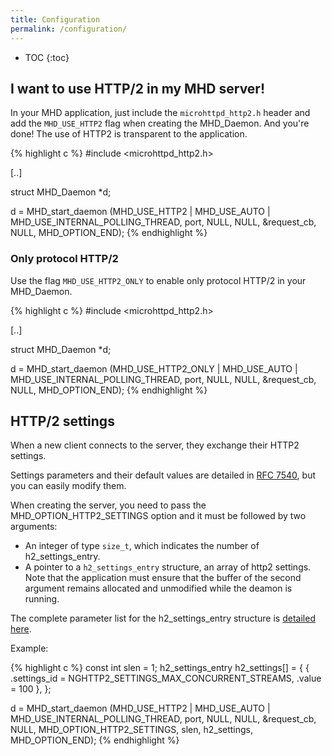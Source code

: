 ```yaml
---
title: Configuration
permalink: /configuration/
---
```


* TOC
{:toc}

## I want to use HTTP/2 in my MHD server!

In your MHD application, just include the ``microhttpd_http2.h``
header and add the ``MHD_USE_HTTP2`` flag when creating the MHD_Daemon.
And you're done! The use of HTTP2 is transparent to the application.

{% highlight c %}
#include <microhttpd_http2.h>

[..]

struct MHD_Daemon *d;

d = MHD_start_daemon (MHD_USE_HTTP2 |
                      MHD_USE_AUTO | MHD_USE_INTERNAL_POLLING_THREAD,
                      port,
                      NULL, NULL, &request_cb, NULL,
                      MHD_OPTION_END);
{% endhighlight %}

### Only protocol HTTP/2

Use the flag ``MHD_USE_HTTP2_ONLY`` to enable only protocol HTTP/2 in your MHD_Daemon.

{% highlight c %}
#include <microhttpd_http2.h>

[..]

struct MHD_Daemon *d;

d = MHD_start_daemon (MHD_USE_HTTP2_ONLY |
                      MHD_USE_AUTO | MHD_USE_INTERNAL_POLLING_THREAD,
                      port,
                      NULL, NULL, &request_cb, NULL,
                      MHD_OPTION_END);
{% endhighlight %}


## HTTP/2 settings

When a new client connects to the server, they exchange their HTTP2 settings.

Settings parameters and their default values are detailed in
[RFC 7540](https://tools.ietf.org/html/rfc7540#section-6.5.2), but
you can easily modify them.

When creating the server, you need to pass the MHD_OPTION_HTTP2_SETTINGS option
and it must be followed by two arguments:
 - An integer of type `size_t`, which indicates the number of
   h2_settings_entry.
 - A pointer to a `h2_settings_entry` structure, an array of http2
   settings.
Note that the application must ensure that the buffer of the
second argument remains allocated and unmodified while the
deamon is running.

The complete parameter list for the h2_settings_entry structure is
[detailed here](https://nghttp2.org/documentation/enums.html?#c.nghttp2_settings_id).

Example:

{% highlight c %}
const int slen = 1;
h2_settings_entry h2_settings[] = {
    { .settings_id = NGHTTP2_SETTINGS_MAX_CONCURRENT_STREAMS,
      .value = 100 },
};

d = MHD_start_daemon (MHD_USE_HTTP2 |
                      MHD_USE_AUTO | MHD_USE_INTERNAL_POLLING_THREAD,
                      port,
                      NULL, NULL, &request_cb, NULL,
                      MHD_OPTION_HTTP2_SETTINGS, slen, h2_settings,
                      MHD_OPTION_END);
{% endhighlight %}
